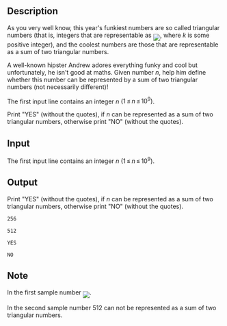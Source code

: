 ## Description

<div><p>As you very well know, this year's funkiest numbers are so called triangular numbers (that is, integers that are representable as <img align="middle" class="tex-formula" src="file://6ZgrqnQ4.png" style="max-width: 100.0%;max-height: 100.0%;">, where <span class="tex-span"><i>k</i></span> is some positive integer), and the coolest numbers are those that are representable as a sum of two triangular numbers.</p><p>A well-known hipster Andrew adores everything funky and cool but unfortunately, he isn't good at maths. Given number <span class="tex-span"><i>n</i></span>, help him define whether this number can be represented by a sum of two triangular numbers (not necessarily different)!</p></div><div class="input-specification"><p>The first input line contains an integer <span class="tex-span"><i>n</i></span> (<span class="tex-span">1 ≤ <i>n</i> ≤ 10<sup class="upper-index">9</sup>)</span>.</p></div><div class="output-specification"><p>Print "YES" (without the quotes), if <span class="tex-span"><i>n</i></span> can be represented as a sum of two triangular numbers, otherwise print "NO" (without the quotes).</p></div>

## Input

<p>The first input line contains an integer <span class="tex-span"><i>n</i></span> (<span class="tex-span">1 ≤ <i>n</i> ≤ 10<sup class="upper-index">9</sup>)</span>.</p>

## Output

<p>Print "YES" (without the quotes), if <span class="tex-span"><i>n</i></span> can be represented as a sum of two triangular numbers, otherwise print "NO" (without the quotes).</p>





```input1
256

```




```input2
512

```




```output1
YES

```




```output2
NO

```



## Note

<p>In the first sample number <img align="middle" class="tex-formula" src="file://hwxisKKn.png" style="max-width: 100.0%;max-height: 100.0%;">.</p><p>In the second sample number <span class="tex-span">512</span> can not be represented as a sum of two triangular numbers.</p>
